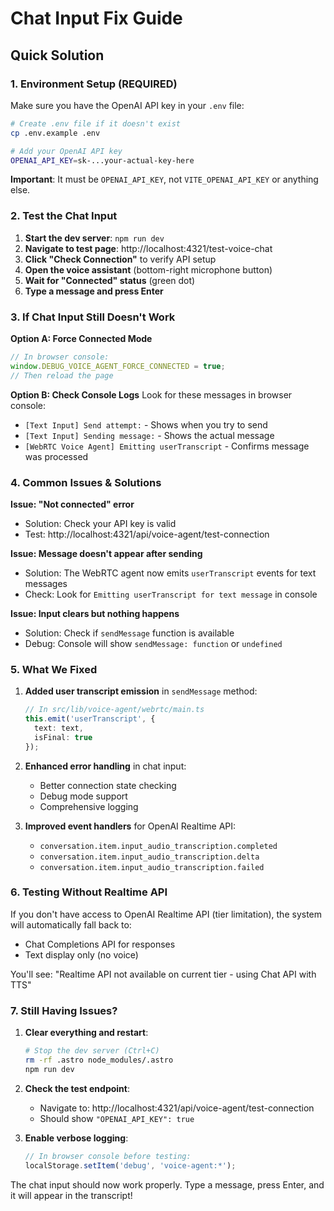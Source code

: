 # Chat Input Fix Guide

## Quick Solution

### 1. Environment Setup (REQUIRED)
Make sure you have the OpenAI API key in your `.env` file:

```bash
# Create .env file if it doesn't exist
cp .env.example .env

# Add your OpenAI API key
OPENAI_API_KEY=sk-...your-actual-key-here
```

**Important**: It must be `OPENAI_API_KEY`, not `VITE_OPENAI_API_KEY` or anything else.

### 2. Test the Chat Input

1. **Start the dev server**: `npm run dev`
2. **Navigate to test page**: http://localhost:4321/test-voice-chat
3. **Click "Check Connection"** to verify API setup
4. **Open the voice assistant** (bottom-right microphone button)
5. **Wait for "Connected" status** (green dot)
6. **Type a message and press Enter**

### 3. If Chat Input Still Doesn't Work

**Option A: Force Connected Mode**
```javascript
// In browser console:
window.DEBUG_VOICE_AGENT_FORCE_CONNECTED = true;
// Then reload the page
```

**Option B: Check Console Logs**
Look for these messages in browser console:
- `[Text Input] Send attempt:` - Shows when you try to send
- `[Text Input] Sending message:` - Shows the actual message
- `[WebRTC Voice Agent] Emitting userTranscript` - Confirms message was processed

### 4. Common Issues & Solutions

**Issue: "Not connected" error**
- Solution: Check your API key is valid
- Test: http://localhost:4321/api/voice-agent/test-connection

**Issue: Message doesn't appear after sending**
- Solution: The WebRTC agent now emits `userTranscript` events for text messages
- Check: Look for `Emitting userTranscript for text message` in console

**Issue: Input clears but nothing happens**
- Solution: Check if `sendMessage` function is available
- Debug: Console will show `sendMessage: function` or `undefined`

### 5. What We Fixed

1. **Added user transcript emission** in `sendMessage` method:
   ```typescript
   // In src/lib/voice-agent/webrtc/main.ts
   this.emit('userTranscript', { 
     text: text, 
     isFinal: true 
   });
   ```

2. **Enhanced error handling** in chat input:
   - Better connection state checking
   - Debug mode support
   - Comprehensive logging

3. **Improved event handlers** for OpenAI Realtime API:
   - `conversation.item.input_audio_transcription.completed`
   - `conversation.item.input_audio_transcription.delta`
   - `conversation.item.input_audio_transcription.failed`

### 6. Testing Without Realtime API

If you don't have access to OpenAI Realtime API (tier limitation), the system will automatically fall back to:
- Chat Completions API for responses
- Text display only (no voice)

You'll see: "Realtime API not available on current tier - using Chat API with TTS"

### 7. Still Having Issues?

1. **Clear everything and restart**:
   ```bash
   # Stop the dev server (Ctrl+C)
   rm -rf .astro node_modules/.astro
   npm run dev
   ```

2. **Check the test endpoint**:
   - Navigate to: http://localhost:4321/api/voice-agent/test-connection
   - Should show `"OPENAI_API_KEY": true`

3. **Enable verbose logging**:
   ```javascript
   // In browser console before testing:
   localStorage.setItem('debug', 'voice-agent:*');
   ```

The chat input should now work properly. Type a message, press Enter, and it will appear in the transcript!